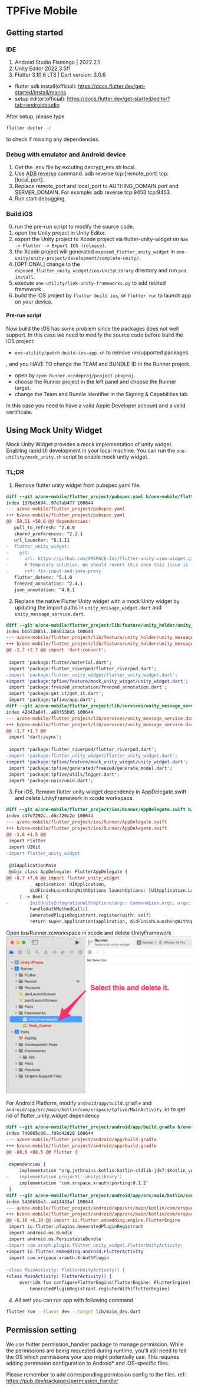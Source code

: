 # TPFive Mobile

## Getting started

### IDE

1. Android Studio Flamingo | 2022.2.1
2. Unity Editor 2022.3.5f1
3. Flutter 3.10.6 LTS | Dart version: 3.0.6

* flutter sdk install(official): <https://docs.flutter.dev/get-started/install/macos>
* setup editor(official): <https://docs.flutter.dev/get-started/editor?tab=androidstudio>

After setup, please type

```bash
flutter doctor -v
```

to check if missing any dependencies.

### Debug with emulator and Android device

1. Get the .env file by excuting decrypt_env.sh local.
2. Use [ADB reverse](https://linuxcommandlibrary.com/man/adb-reverse) command. adb reverse tcp:[remote_port] tcp:[local_port].
3. Replace remote_port and local_port to AUTHING_DOMAIN port and SERVER_DOMAIN. For example: adb reverse tcp:9453 tcp:9453.
4. Run start debugging.

### Build iOS

0. run the pre-run script to modify the source code.
1. open the Unity project in Unity Editor.
2. export the Unity project to Xcode project via flutter-unity-widget on `Nav -> Flutter -> Export IOS (release)`.
3. the Xcode project will generated `exposed_flutter_unity_widget` in `one-unity/unity-project/development/complete-unity/`.
4. [OPTIONAL] change to the `exposed_flutter_unity_widget/ios/UnityLibrary` directory and run `pod install`.
5. execute `one-utility/link-unity-frameworks.py` to add related framework.
6. build the iOS project by `flutter build ios`, or `flutter run` to launch app on your device.

#### Pre-run script

Now build the iOS has some problem since the packages does not well support. In this case we need to
modify the source code before build the iOS project:

* `one-utility/patch-build-ios-app.sh` to remove unsupported packages.

, and you HAVE TO change the TEAM and BUNDLE ID in the Runner project.

* open by `open Runner.xcodeproj/project.pbxproj`.
* choose the Runner project in the left panel and choose the Runner target.
* change the Team and Bundle Identifier in the Signing & Capabilities tab.

In this case you need to have a valid Apple Developer account and a valid certificate.

## Using Mock Unity Widget

Mock Unity Widget provides a mock implementation of unity widget. Enabling rapid UI development in your local machine.
You can run the `one-utility/mock_unity.sh` script to enable mock unity widget.

### TL;DR

1. Remove flutter unity widget from pubspec.yaml file.

```diff
diff --git a/one-mobile/flutter_project/pubspec.yaml b/one-mobile/flutter_project/pubspec.yaml
index 137be5694..97e7ab477 100644
--- a/one-mobile/flutter_project/pubspec.yaml
+++ b/one-mobile/flutter_project/pubspec.yaml
@@ -50,11 +50,6 @@ dependencies:
   pull_to_refresh: ^2.0.0
   shared_preferences: ^2.2.1
   url_launcher: ^6.1.11
-  flutter_unity_widget:
-    git:
-      url: https://github.com/XRSPACE-Inc/flutter-unity-view-widget.git
-      # Temporary solution. We should revert this once this issue is fixed.
-      ref: fix-input-and-java-proxy
   flutter_dotenv: ^5.1.0
   freezed_annotation: ^2.4.1
   json_annotation: ^4.8.1
```

2. Replace the native Flutter Unity widget with a mock Unity widget by updating the import paths in `unity_message_widget.dart`
and `unity_message_service.dart`.

```diff
diff --git a/one-mobile/flutter_project/lib/feature/unity_holder/unity_message_widget.dart b/one-mobile/flutter_project/lib/feature/unity_holder/unity_message_widget.dart
index bbb538851..b0a033a1a 100644
--- a/one-mobile/flutter_project/lib/feature/unity_holder/unity_message_widget.dart
+++ b/one-mobile/flutter_project/lib/feature/unity_holder/unity_message_widget.dart
@@ -2,7 +2,7 @@ import 'dart:convert';

 import 'package:flutter/material.dart';
 import 'package:flutter_riverpod/flutter_riverpod.dart';
-import 'package:flutter_unity_widget/flutter_unity_widget.dart';
+import 'package:tpfive/feature/mock_unity_widget/unity_widget.dart';
 import 'package:freezed_annotation/freezed_annotation.dart';
 import 'package:get_it/get_it.dart';
 import 'package:tpfive/app.dart';
diff --git a/one-mobile/flutter_project/lib/services/unity_message_service.dart b/one-mobile/flutter_project/lib/services/unity_message_service.dart
index 42042a84f..a68f55b95 100644
--- a/one-mobile/flutter_project/lib/services/unity_message_service.dart
+++ b/one-mobile/flutter_project/lib/services/unity_message_service.dart
@@ -1,7 +1,7 @@
 import 'dart:async';

 import 'package:flutter_riverpod/flutter_riverpod.dart';
-import 'package:flutter_unity_widget/flutter_unity_widget.dart';
+import 'package:tpfive/feature/mock_unity_widget/unity_widget.dart';
 import 'package:tpfive/generated/freezed/generate_model.dart';
 import 'package:tpfive/utils/logger.dart';
 import 'package:uuid/uuid.dart';
```

3. For iOS, Remove flutter unity widget dependency in AppDelegate.swift and delete UnityFramework in xcode workspace.

```diff
diff --git a/one-mobile/flutter_project/ios/Runner/AppDelegate.swift b/one-mobile/flutter_project/ios/Runner/AppDelegate.swift
index c47e7292c..d6c720c2e 100644
--- a/one-mobile/flutter_project/ios/Runner/AppDelegate.swift
+++ b/one-mobile/flutter_project/ios/Runner/AppDelegate.swift
@@ -1,6 +1,5 @@
 import Flutter
 import UIKit
-import flutter_unity_widget

 @UIApplicationMain
 @objc class AppDelegate: FlutterAppDelegate {
@@ -8,7 +7,6 @@ import flutter_unity_widget
         _ application: UIApplication,
         didFinishLaunchingWithOptions launchOptions: [UIApplication.LaunchOptionsKey: Any]?
     ) -> Bool {
-        InitUnityIntegrationWithOptions(argc: CommandLine.argc, argv: CommandLine.unsafeArgv, launchOptions)
         handleAuthMethodCall()
         GeneratedPluginRegistrant.register(with: self)
         return super.application(application, didFinishLaunchingWithOptions: launchOptions)
```

Open ios/Runner.xcworkspace in xcode and delete UnityFramework
![Xcode Settings](xcode_setting.png)

For Android Platform, modify `android/app/build.gradle` and `android/app/src/main/kotlin/com/xrspace/tpfive/MainActivity.kt`
to get rid of flutter_unity_widget dependency

```diff
diff --git a/one-mobile/flutter_project/android/app/build.gradle b/one-mobile/flutter_project/android/app/build.gradle
index 749665c00..f08d42828 100644
--- a/one-mobile/flutter_project/android/app/build.gradle
+++ b/one-mobile/flutter_project/android/app/build.gradle
@@ -88,6 +88,5 @@ flutter {

 dependencies {
     implementation "org.jetbrains.kotlin:kotlin-stdlib-jdk7:$kotlin_version"
-    implementation project(':unityLibrary')
     implementation 'com.xrspace.xrauth:porting:0.1.2'
 }
diff --git a/one-mobile/flutter_project/android/app/src/main/kotlin/com/xrspace/tpfive/MainActivity.kt b/one-mobile/flutter_project/android/app/src/main/kotlin/com/xrspace/tpfive/MainActivity.kt
index 5436b55e3..a414433af 100644
--- a/one-mobile/flutter_project/android/app/src/main/kotlin/com/xrspace/tpfive/MainActivity.kt
+++ b/one-mobile/flutter_project/android/app/src/main/kotlin/com/xrspace/tpfive/MainActivity.kt
@@ -6,10 +6,10 @@ import io.flutter.embedding.engine.FlutterEngine
 import io.flutter.plugins.GeneratedPluginRegistrant
 import android.os.Bundle
 import android.os.PersistableBundle
-import com.xraph.plugin.flutter_unity_widget.FlutterUnityActivity;
+import io.flutter.embedding.android.FlutterActivity
 import com.xrspace.xrauth.XrAuthPlugin

-class MainActivity: FlutterUnityActivity() {
+class MainActivity: FlutterActivity() {
     override fun configureFlutterEngine(flutterEngine: FlutterEngine) {
         GeneratedPluginRegistrant.registerWith(flutterEngine)

```

4. All set! you can run app with following command

```bash
flutter run --flavor dev --target lib/main_dev.dart
```

## Permission setting

We use flutter permission_handler package to manage permission.
While the permissions are being requested during runtime,
you'll still need to tell the OS which permissions your app might potentially use.
This requires adding permission configuration to Android* and iOS-specific files.

Please remember to add corresponding permission config to the files. ref: <https://pub.dev/packages/permission_handler>
